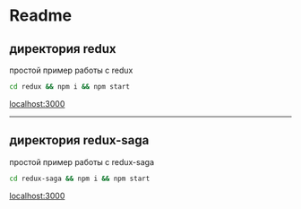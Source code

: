 # Readme

## директория redux
простой пример работы с redux
```sh
cd redux && npm i && npm start
```
<a href="http://localhost:3000" target="_blank">localhost:3000</a>

---


## директория redux-saga
простой пример работы с redux-saga
```sh
cd redux-saga && npm i && npm start
```
<a href="http://localhost:3000" target="_blank">localhost:3000</a>
